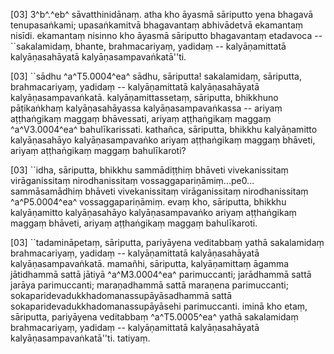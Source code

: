 [03] 3^b^.^eb^ sāvatthinidānaṃ. atha kho āyasmā  sāriputto yena bhagavā tenupasaṅkami; upasaṅkamitvā bhagavantaṃ  abhivādetvā ekamantaṃ nisīdi. ekamantaṃ nisinno kho āyasmā  sāriputto bhagavantaṃ etadavoca -- ``sakalamidaṃ, bhante, brahmacariyaṃ,  yadidaṃ -- kalyāṇamittatā kalyāṇasahāyatā kalyāṇasampavaṅkatā''ti.

[03] ``sādhu ^a^T5.0004^ea^ sādhu, sāriputta! sakalamidaṃ, sāriputta, brahmacariyaṃ,  yadidaṃ -- kalyāṇamittatā kalyāṇasahāyatā kalyāṇasampavaṅkatā.  kalyāṇamittassetaṃ, sāriputta, bhikkhuno pāṭikaṅkhaṃ kalyāṇasahāyassa  kalyāṇasampavaṅkassa -- ariyaṃ aṭṭhaṅgikaṃ maggaṃ bhāvessati, ariyaṃ  aṭṭhaṅgikaṃ maggaṃ ^a^V3.0004^ea^ bahulīkarissati. kathañca, sāriputta,  bhikkhu kalyāṇamitto kalyāṇasahāyo kalyāṇasampavaṅko ariyaṃ  aṭṭhaṅgikaṃ maggaṃ bhāveti, ariyaṃ aṭṭhaṅgikaṃ maggaṃ bahulīkaroti?

[03] ``idha, sāriputta, bhikkhu sammādiṭṭhiṃ bhāveti vivekanissitaṃ  virāganissitaṃ nirodhanissitaṃ vossaggapariṇāmiṃ...pe0...  sammāsamādhiṃ bhāveti vivekanissitaṃ virāganissitaṃ nirodhanissitaṃ  ^a^P5.0004^ea^ vossaggapariṇāmiṃ. evaṃ kho, sāriputta, bhikkhu  kalyāṇamitto kalyāṇasahāyo kalyāṇasampavaṅko ariyaṃ aṭṭhaṅgikaṃ  maggaṃ bhāveti, ariyaṃ aṭṭhaṅgikaṃ maggaṃ bahulīkaroti.

[03] ``tadamināpetaṃ, sāriputta, pariyāyena veditabbaṃ yathā  sakalamidaṃ brahmacariyaṃ, yadidaṃ -- kalyāṇamittatā kalyāṇasahāyatā  kalyāṇasampavaṅkatā. mamañhi, sāriputta, kalyāṇamittaṃ āgamma  jātidhammā sattā jātiyā ^a^M3.0004^ea^ parimuccanti; jarādhammā sattā  jarāya parimuccanti; maraṇadhammā sattā maraṇena parimuccanti;  sokaparidevadukkhadomanassupāyāsadhammā sattā  sokaparidevadukkhadomanassupāyāsehi parimuccanti. iminā kho etaṃ,  sāriputta, pariyāyena veditabbaṃ ^a^T5.0005^ea^ yathā sakalamidaṃ brahmacariyaṃ, yadidaṃ  -- kalyāṇamittatā kalyāṇasahāyatā kalyāṇasampavaṅkatā''ti. tatiyaṃ.